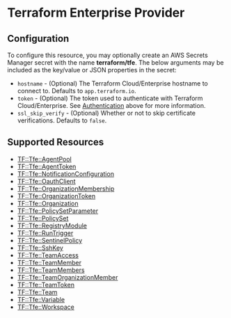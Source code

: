 # Terraform Enterprise Provider

## Configuration

To configure this resource, you may optionally create an AWS Secrets Manager secret with the name **terraform/tfe**. The below arguments may be included as the key/value or JSON properties in the secret:

* `hostname` - (Optional) The Terraform Cloud/Enterprise hostname to connect to.
  Defaults to `app.terraform.io`.
* `token` - (Optional) The token used to authenticate with Terraform Cloud/Enterprise.
  See [Authentication](#authentication) above for more information.
* `ssl_skip_verify` - (Optional) Whether or not to skip certificate verifications.
  Defaults to `false`.


## Supported Resources

* [TF::Tfe::AgentPool](../resources/tfe/TF-Tfe-AgentPool/docs/README.md)
* [TF::Tfe::AgentToken](../resources/tfe/TF-Tfe-AgentToken/docs/README.md)
* [TF::Tfe::NotificationConfiguration](../resources/tfe/TF-Tfe-NotificationConfiguration/docs/README.md)
* [TF::Tfe::OauthClient](../resources/tfe/TF-Tfe-OauthClient/docs/README.md)
* [TF::Tfe::OrganizationMembership](../resources/tfe/TF-Tfe-OrganizationMembership/docs/README.md)
* [TF::Tfe::OrganizationToken](../resources/tfe/TF-Tfe-OrganizationToken/docs/README.md)
* [TF::Tfe::Organization](../resources/tfe/TF-Tfe-Organization/docs/README.md)
* [TF::Tfe::PolicySetParameter](../resources/tfe/TF-Tfe-PolicySetParameter/docs/README.md)
* [TF::Tfe::PolicySet](../resources/tfe/TF-Tfe-PolicySet/docs/README.md)
* [TF::Tfe::RegistryModule](../resources/tfe/TF-Tfe-RegistryModule/docs/README.md)
* [TF::Tfe::RunTrigger](../resources/tfe/TF-Tfe-RunTrigger/docs/README.md)
* [TF::Tfe::SentinelPolicy](../resources/tfe/TF-Tfe-SentinelPolicy/docs/README.md)
* [TF::Tfe::SshKey](../resources/tfe/TF-Tfe-SshKey/docs/README.md)
* [TF::Tfe::TeamAccess](../resources/tfe/TF-Tfe-TeamAccess/docs/README.md)
* [TF::Tfe::TeamMember](../resources/tfe/TF-Tfe-TeamMember/docs/README.md)
* [TF::Tfe::TeamMembers](../resources/tfe/TF-Tfe-TeamMembers/docs/README.md)
* [TF::Tfe::TeamOrganizationMember](../resources/tfe/TF-Tfe-TeamOrganizationMember/docs/README.md)
* [TF::Tfe::TeamToken](../resources/tfe/TF-Tfe-TeamToken/docs/README.md)
* [TF::Tfe::Team](../resources/tfe/TF-Tfe-Team/docs/README.md)
* [TF::Tfe::Variable](../resources/tfe/TF-Tfe-Variable/docs/README.md)
* [TF::Tfe::Workspace](../resources/tfe/TF-Tfe-Workspace/docs/README.md)
